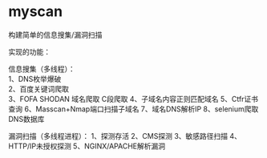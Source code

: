 # myscan

构建简单的信息搜集/漏洞扫描

实现的功能：

信息搜集（多线程）：<br/>
1、DNS枚举爆破 <br/>
2、百度关键词爬取 <br/>
3、FOFA SHODAN 域名爬取 C段爬取
4、子域名内容正则匹配域名
5、Ctfr证书查询
6、Masscan+Nmap端口扫描子域名
7、域名DNS解析IP
8、selenium爬取DNS数据库

漏洞扫描（多线程进程）：
1、探测存活
2、CMS探测
3、敏感路径扫描
4、HTTP/IP未授权探测
5、NGINX/APACHE解析漏洞
